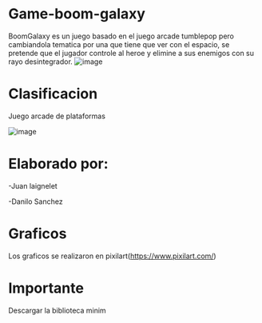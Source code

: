 # Game-boom-galaxy
BoomGalaxy es un juego basado en el juego arcade tumblepop pero cambiandola tematica por una que tiene que ver con el espacio, se pretende que el jugador controle al heroe y elimine a sus enemigos con su rayo desintegrador.
![image](https://user-images.githubusercontent.com/89653251/136491816-61748d26-1e06-4bca-a28c-e29666b756d7.png)




# Clasificacion
Juego arcade de plataformas

![image](https://user-images.githubusercontent.com/89653251/136489860-dd84e1c6-1b63-4352-bcf4-9ad8a6895c98.png) 

# Elaborado por:
-Juan laignelet

-Danilo Sanchez

# Graficos
Los graficos se realizaron en pixilart(https://www.pixilart.com/)
 # Importante
 Descargar la biblioteca minim
